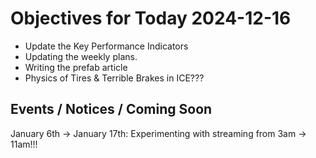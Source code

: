# Objectives for Today 2024-12-16

- Update the Key Performance Indicators
- Updating the weekly plans.
- Writing the prefab article
- Physics of Tires & Terrible Brakes in ICE???

## Events / Notices / Coming Soon

January 6th -> January 17th: Experimenting with streaming from 3am -> 11am!!!
